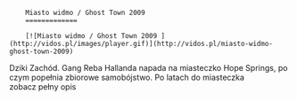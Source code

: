 
        Miasto widmo / Ghost Town 2009 
        =============
        
        [![Miasto widmo / Ghost Town 2009 ](http://vidos.pl/images/player.gif)](http://vidos.pl/miasto-widmo-ghost-town-2009)
        
        
 Dziki Zachód. Gang Reba Hallanda napada na miasteczko Hope Springs, po czym popełnia zbiorowe samobójstwo. Po latach do miasteczka zobacz pełny opis
    